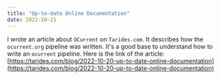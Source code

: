 ```yaml
---
title: "Up-to-date Online Documentation"
date: 2022-10-21
---
```


I wrote an article about `OCurrent` on `Tarides.com`. It describes how the `ocurrent.org` pipeline was written. It's a good base to understand how to write an `ocurrent` pipeline.
Here is the link of the article: [https://tarides.com/blog/2022-10-20-up-to-date-online-documentation](https://tarides.com/blog/2022-10-20-up-to-date-online-documentation)

<!--

## Into the Fire

The OCaml ecosystem relies on various resources and infrastructure such as [ocaml.org](https://ocaml.org), [OCaml Docker images](https://hub.docker.com/r/ocaml/opam), [ocaml-repo-ci](http://check.ocamllabs.io/), that are built and deployed using [OCurrent](ocurrent.org). OCurrent is a library to express workflows and keep things up to date. As many of these projects are created using the same technology, it was interesting to centralise the documentation as it was spread throughout the various repositories. This post is about how we used OCurrent itself to automate this problem. We think it might also demonstrate how you can use OCurrent to automate some of yours!

## Can't Keep My Eyes Off You

Before digging into the logic, it's essential to thoroughly define the problems in the documentation. The first problem was that the documentation lives in many GitHub repositories. Indeed, to make sure we update it whenever we modify the associated code, we keep the documentation closest to the code. The result is a repository organisation like this:

![Tracking](/2022/ocurrent/tracker.png)

It's not a good judgement to count on humans' actions to monitor changes in all these repositories. As they fluctuate on their own time, we can't expect maintainers to backport documentation changes to the `ocurrent.org` website for each modification. To say it more technically, we need to track many files and keep them up to date. These actions should also update incrementally which matches with OCurrent nicely.

In addition, this documentation needs to stay up to date. Even if we centralise the documentation automatically, we must rebuild it regularly and fetch the changes from the repositories we track. Otherwise, the documentation will start to be outdated quickly. This is the opposite of what we want.

Furthermore, the system has to scale and be updated easily. Indeed, we would like to have the possibility to introduce new documents and repositories without having to install more applications. For instance, it would be beneficial to simply make a pull request somewhere.

In the next section, we will focus on the OCurrent pipeline design, which will automate our tasks and solve these problems.

## Here I Dreamt I Was an Architect

The project is composed of several blocks we want to write to achieve our work:
- Fetch files from GitHub
- Rebuild a subset of the code
- Make the system modular
- Store and deploy the data easily

One aspect that will make our work a bit easier is to have it all concentrated in the same place, GitHub. As OCurrent provides a plugin to fetch information from GitHub, `current_github`, we don't have to worry about it. Furthermore, everything is cached thanks to OCurrent itself. We don't have to care about the incremental build. The only requirement is wisely choosing the data we want to cache.

Our architecture uses a `trackers.yml` file describing how the pipeline should interact with our heterogeneous repositories. It describes the files we want to track and where we would like them in the final website structure. The configuration gives a way to achieve modularity at a low cost, as we only have to open a PR on the repository that contains the tracker file to update them. Additionally, it allows us to track the repositories we want quickly. Once it's followed, we don't have to worry about the monitoring, as OCurrent can be set to rebuild stuff at the regular cycle. In our case, we want to control every week that the code hasn't mutated. In the present version of `trackers.yml`, we can specify the files we want to copy and the indexes we want to create to build our structure. This file is stored in the repository on which the `GitHub App` is installed.

Another critical component in the architecture is handling new files from the remote repository and integrating them into the website structure. This element is in charge of moving the piece from one part of the system to another. Moreover, it will have to ensure the paths are consistent and fail if not.

The last item must push the code to a specific Git repository because we decided to use `GitHub Pages` to store the website. To avoid issues with account management, it needs `ssh` to get access to a specific repository.

In the end, the pipeline design would look like this:
![Pipeline](/2022/ocurrent/pipeline.png)

Now that we have our workflow let's see how it is implemented in practice!

## This is How We Do It

In this section, we will focus on the way to implement this infrastructure. We won't view all the elements in detail, but we will try to concentrate on the most important ones, like how to create a custom `ocurrent` component and chain them together to build a pipeline.

### `current_github`

Let's focus on a standard structure in an OCurrent project: the way to get the HEAD of a branch on GitHub and fetch the commit with Git. In the related code, we find the HEAD, then ask GitHub to give us information about the HEAD commit on the default branch and finally get the content with Git (it returns the related commit):

```ocaml
let fetch_commit ~github ~repo () =
  let head = Current_github.API.head_commit GitHub repo in
  let commit_id =
    Current.map Current_github.Api.Commit.id head
  in
  let commit =
    Current_git.fetch commit_id
  in
  commit

let main =
  let github = (* GitHub App code *) in
  let commit = fetch_commit ~github ~repo () in
  (* Use the commit code *)
```

The documentation of `current_github` and `current_git` is available [online](https://www.ocurrent.org/ocurrent/index.html).

### Fetching the Files

As we know how to extract data from GitHub, applying the process to various repositories will be easy. It can be noticed that the `commit` element is of type `Commit.t Current.t`. To work with `Current.t`, we need to "unwrap" the object with specific functions like `map` and `bind`. This post does not present how to load the content from a `Yaml` file. We assume that we get a `selection list Current.t`, where `selection` is defined as:

```ocaml
type selection = {
  repo : string;
  commit : Current_git.Commit.t Current.t;
  files : 'a list;
}
```

It contains the source repository, the commit associated with the specified branch, and the list of files to monitor from this repository.

To `git clone` the content, we must apply the `fetch_commit` function.

### Copy the Content

In this subsection, we will see how we can define a custom component and how to make it interact with the rest of our code.

The component is in charge of fetching the content of the files from the source directory and storing it in memory. To trigger the action only when the content changes, we will define a `Current_cache` element. Thanks to OCurrent, the content is cached and only rebuilt on change or request.

It manipulates some `File.info` (source, destination, ...) and produces a `File.t` when the content is read. `File.t` is simply a:

```ocaml
type File.t = {
    metadata: File.info;
    content: string list;
}
```

Our file is represented as a `string list`, as we need to be able to add more information. We know the size of the files is limited, so it is not an issue for us.
The component is defined as a `Current_cache.BUILDER` with whom the signature looks like this:

```ocaml
module type BUILDER = sig

type context

module Key : sig
  type t
  val digest:
end

module Value : sig
    type t
    val marshall : t -> string
    val unmarshall : string -> t
end

val build :
    context ->
    Current.Job.t ->
    Key.t ->
    Value.t Current.or_error Lwt.t
end
```

As the `Value` and the `Key` modules only use functions to manipulate `JSON`, we can focus on the `build` function definition:

```ocaml
  let build files job { Key.commit; Key.repo; _ } =
    Current.Job.start job ~level:Current.Level.Average >>= fun () ->
    Current_git.with_checkout ~job commit @@ fun dir ->
    extract ~job ~dir repo files
    >>= Lwt_result.return
```

It creates a temporary directory with the content fetched from Git. Then, it extracts the data as a `File.t` and returns the result. The interesting detail here is `Current_git.with_checkout fn`. It is used to copy our code somewhere in the system temporarily. `Current.Job.start` is just some boilerplate code to start a job asynchronously.

Consequently, we can give the builder a functor to construct our cache system. Moreover, we create a function associated with it thanks to the `Content` module newly created:
```ocaml
module Content = Current_cache.Make (Content)

let weekly = Current_cache.Schedule.v ~valid_for:(Duration.of_day 7) ()

let fetch ~repo ~ commit files =
  Current.component "fetch-doc" |>
  let> commit = commit in
  Content.get ~schedule:weekly files
    {content.Key.repo; Content.Key.commit }
```

We specify the date when the cache is invalidated to trigger the rebuild at least every week.

### Build & Deploy

In this last subsection, we discuss how to write all the files stored in the cache to the right place in the filesystem. We use `hugo` to build the website and `git` with `ssh` to deploy it. As we expect the information to be cached, we build a `Current_cache` module again, where the `build` function is:

```ocaml
let build { files; indexes; conf } job { Key.commit; _ } =
    Current.Job.start job ~level:Current.Level.Average >>= fun () ->
    Current_git.with_checkout ~job commit @@ fun dir ->
    write_all job dir files indexes >>= fun () ->
    Lwt_result.bind (hugo ~cwd:dir job) (fun () ->
        let f cwd =
          let commit = Current_git.Commit.hash commit in
          deploy_over_git ~cwd ~job ~conf dir commit
        in
        Current.Process.with_tmpdir f)
```

In this context, the pipeline creates an `indexes` file as `_index.md`. It's used by Hugo to build the directory structure. This function uses the same `Current_git.checkout` process to create a temporary directory containing the website's skeleton. All the work is done in the `deploy_over_git` function, but this is not relevant to go further in detail. The component writes all the `File.t.content` to the destination specified in their metadata. Once we have successfully written them, we generate the website with `hugo --minify --output-dir=public/`. Last but not least, we copy the content of the `public` repository to a fresh temporary one, so we can add the files with a `git init` and push our work to GitHub. Finally, on the target repository, GitHub Pages will deploy the website.

And voila, our website is up-to-date and online!

## Happy Together

This blog post has described how we handle our distributed documentation and centralise it on our website. We have seen how to use some `Current_*` plugins and how to write our own. It was also the occasion to speak about various OCurrent structures.

If you are curious, you can check the code in the [ocurrent/ocurrent.org](https://github.com/ocurrent/ocurrent.org) repository. Feel free to look at the [ocurrent.org](https://ocurrent.org) built with this pipeline. The description of the pipeline is also available in the [bin](https://github.com/ocurrent/ocurrent.org/tree/master/bin) repository. -->

